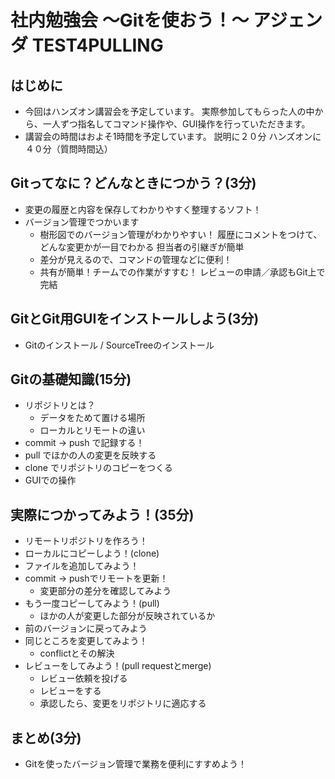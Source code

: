 # 社内勉強会 ～Gitを使おう！～ アジェンダ TEST4PULLING

## はじめに
- 今回はハンズオン講習会を予定しています。
    実際参加してもらった人の中から、一人ずつ指名してコマンド操作や、GUI操作を行っていただきます。
- 講習会の時間はおよそ1時間を予定しています。
    説明に２０分
    ハンズオンに４０分（質問時間込）

## Gitってなに？どんなときにつかう？(3分)
- 変更の履歴と内容を保存してわかりやすく整理するソフト！
- バージョン管理でつかいます
    * 樹形図でのバージョン管理がわかりやすい！
        履歴にコメントをつけて、どんな変更かが一目でわかる
        担当者の引継ぎが簡単
    * 差分が見えるので、コマンドの管理などに便利！
    * 共有が簡単！チームでの作業がすすむ！
        レビューの申請／承認もGit上で完結

## GitとGit用GUIをインストールしよう(3分)
- Gitのインストール / SourceTreeのインストール

## Gitの基礎知識(15分)
- リポジトリとは？
    * データをためて置ける場所
    * ローカルとリモートの違い
- commit → push で記録する！
- pull でほかの人の変更を反映する
- clone でリポジトリのコピーをつくる
- GUIでの操作

## 実際につかってみよう！(35分)
- リモートリポジトリを作ろう！
- ローカルにコピーしよう！(clone)
- ファイルを追加してみよう！
- commit → pushでリモートを更新！
    * 変更部分の差分を確認してみよう
- もう一度コピーしてみよう！(pull)
    * ほかの人が変更した部分が反映されているか
- 前のバージョンに戻ってみよう
- 同じところを変更してみよう！
    * conflictとその解決
- レビューをしてみよう！(pull requestとmerge)
    * レビュー依頼を投げる
    * レビューをする
    * 承認したら、変更をリポジトリに適応する

## まとめ(3分)
- Gitを使ったバージョン管理で業務を便利にすすめよう！
